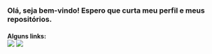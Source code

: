 <h3 style="margin-bottom: 0">Olá, seja bem-vindo! Espero que curta meu perfil e meus repositórios.</h3>

<h4 style="margin-bottom: 0">Alguns links:</h4>
<div style="display: inline_block">
    <a href="https://linkedin.com/in/belmiroflavio" target="_blank"><img src="https://img.shields.io/badge/-LinkedIn-%230077B5?style=for-the-badge&logo=linkedin&logoColor=white" target="_blank"></a> 
    <a href="https://medium.com/@belmirofss" target="_blank"><img src="https://img.shields.io/badge/Medium-12100E?style=for-the-badge&logo=medium&logoColor=white" target="_blank"></a> 
</div>
